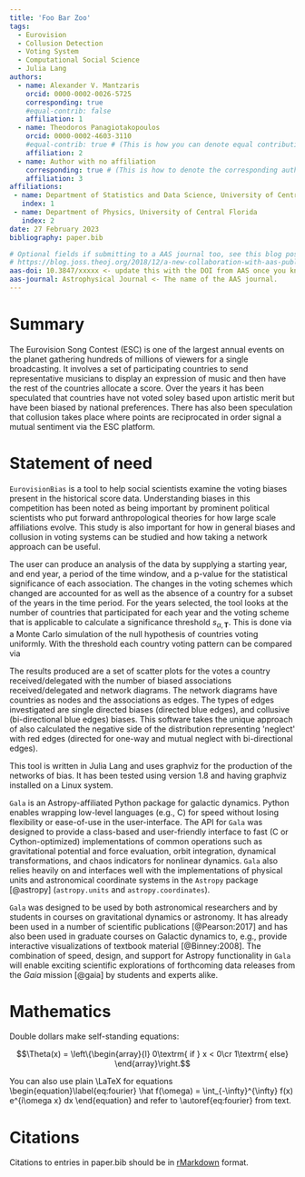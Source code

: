 ```yaml
---
title: 'Foo Bar Zoo'
tags:
  - Eurovision
  - Collusion Detection
  - Voting System
  - Computational Social Science
  - Julia Lang
authors:
  - name: Alexander V. Mantzaris
    orcid: 0000-0002-0026-5725
    corresponding: true
    #equal-contrib: false
    affiliation: 1
  - name: Theodoros Panagiotakopoulos
    orcid: 0000-0002-4603-3110
    #equal-contrib: true # (This is how you can denote equal contributions between multiple authors)
    affiliation: 2
  - name: Author with no affiliation
    corresponding: true # (This is how to denote the corresponding author)
    affiliation: 3
affiliations:
 - name: Department of Statistics and Data Science, University of Central Florida
   index: 1
 - name: Department of Physics, University of Central Florida
   index: 2
date: 27 February 2023
bibliography: paper.bib

# Optional fields if submitting to a AAS journal too, see this blog post:
# https://blog.joss.theoj.org/2018/12/a-new-collaboration-with-aas-publishing
aas-doi: 10.3847/xxxxx <- update this with the DOI from AAS once you know it.
aas-journal: Astrophysical Journal <- The name of the AAS journal.
---
```


# Summary

The Eurovision Song Contest (ESC) is one of the largest annual events
on the planet gathering hundreds of millions of viewers for a single broadcasting.
It involves a set of participating countries to send representative musicians to
display an expression of music and then have the rest of the countries allocate a score.
Over the years it has been speculated that countries have not voted soley based
upon artistic merit but have been biased by national preferences. There has also
been speculation that collusion takes place where points are reciprocated in order
signal a mutual sentiment via the ESC platform.

# Statement of need

`EurovisionBias` is a tool to help social scientists examine the voting biases
present in the historical score data. Understanding biases in this competition
has been noted as being important by prominent political scientists who put
forward anthropological theories for how large scale affiliations evolve. This
study is also important for how in general biases and collusion in voting systems
can be studied and how taking a network approach can be useful.

The user can produce an analysis of the
data by supplying a starting year, and end year, a period of the time window, and
a p-value for the statistical significance of each association. The changes in
the voting schemes which changed are accounted for as well as the absence of a
country for a subset of the years in the time period. For the years selected,
the tool looks at the number of countries that participated for each year and the voting
scheme that is applicable to calculate a significance threshold $s_{\alpha,\mathbf{T}}$.
This is done via a Monte Carlo simulation of the null hypothesis of countries voting
uniformly. With the threshold each country voting pattern can be compared via



The results produced are a set of scatter plots for the votes a country received/delegated
with the number of biased associations received/delegated and network diagrams.
The network diagrams have countries as nodes and the associations as edges. The
types of edges investigated are single directed biases (directed blue edges),
and collusive (bi-directional blue edges) biases. This software takes the unique approach
of also calculated the negative side of the distribution representing 'neglect'
with red edges (directed for one-way and mutual neglect with bi-directional edges).

This tool is written in Julia Lang and uses graphviz for the production of
the networks of bias. It has been tested using version 1.8 and having graphviz installed
on a Linux system. 

`Gala` is an Astropy-affiliated Python package for galactic dynamics. Python
enables wrapping low-level languages (e.g., C) for speed without losing
flexibility or ease-of-use in the user-interface. The API for `Gala` was
designed to provide a class-based and user-friendly interface to fast (C or
Cython-optimized) implementations of common operations such as gravitational
potential and force evaluation, orbit integration, dynamical transformations,
and chaos indicators for nonlinear dynamics. `Gala` also relies heavily on and
interfaces well with the implementations of physical units and astronomical
coordinate systems in the `Astropy` package [@astropy] (`astropy.units` and
`astropy.coordinates`).

`Gala` was designed to be used by both astronomical researchers and by
students in courses on gravitational dynamics or astronomy. It has already been
used in a number of scientific publications [@Pearson:2017] and has also been
used in graduate courses on Galactic dynamics to, e.g., provide interactive
visualizations of textbook material [@Binney:2008]. The combination of speed,
design, and support for Astropy functionality in `Gala` will enable exciting
scientific explorations of forthcoming data releases from the *Gaia* mission
[@gaia] by students and experts alike.

# Mathematics


Double dollars make self-standing equations:

$$\Theta(x) = \left\{\begin{array}{l}
0\textrm{ if } x < 0\cr
1\textrm{ else}
\end{array}\right.$$

You can also use plain \LaTeX for equations
\begin{equation}\label{eq:fourier}
\hat f(\omega) = \int_{-\infty}^{\infty} f(x) e^{i\omega x} dx
\end{equation}
and refer to \autoref{eq:fourier} from text.

# Citations

Citations to entries in paper.bib should be in
[rMarkdown](http://rmarkdown.rstudio.com/authoring_bibliographies_and_citations.html)
format.
